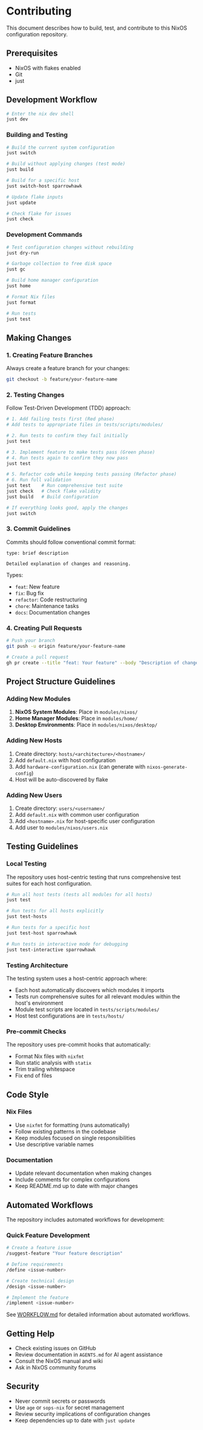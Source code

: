 # Contributing

This document describes how to build, test, and contribute to this NixOS configuration repository.

## Prerequisites

- NixOS with flakes enabled
- Git
- just

## Development Workflow

```bash
# Enter the nix dev shell
just dev
```

### Building and Testing

```bash
# Build the current system configuration
just switch

# Build without applying changes (test mode)
just build

# Build for a specific host
just switch-host sparrowhawk

# Update flake inputs
just update

# Check flake for issues
just check
```

### Development Commands

```bash
# Test configuration changes without rebuilding
just dry-run

# Garbage collection to free disk space
just gc

# Build home manager configuration
just home

# Format Nix files
just format

# Run tests
just test
```

## Making Changes

### 1. Creating Feature Branches

Always create a feature branch for your changes:

```bash
git checkout -b feature/your-feature-name
```

### 2. Testing Changes

Follow Test-Driven Development (TDD) approach:

```bash
# 1. Add failing tests first (Red phase)
# Add tests to appropriate files in tests/scripts/modules/

# 2. Run tests to confirm they fail initially
just test

# 3. Implement feature to make tests pass (Green phase)
# 4. Run tests again to confirm they now pass
just test

# 5. Refactor code while keeping tests passing (Refactor phase)
# 6. Run full validation
just test    # Run comprehensive test suite
just check   # Check flake validity
just build   # Build configuration

# If everything looks good, apply the changes
just switch
```

### 3. Commit Guidelines

Commits should follow conventional commit format:

```
type: brief description

Detailed explanation of changes and reasoning.
```

Types:
- `feat`: New feature
- `fix`: Bug fix
- `refactor`: Code restructuring
- `chore`: Maintenance tasks
- `docs`: Documentation changes

### 4. Creating Pull Requests

```bash
# Push your branch
git push -u origin feature/your-feature-name

# Create a pull request
gh pr create --title "feat: Your feature" --body "Description of changes"
```

## Project Structure Guidelines

### Adding New Modules

1. **NixOS System Modules**: Place in `modules/nixos/`
2. **Home Manager Modules**: Place in `modules/home/`
3. **Desktop Environments**: Place in `modules/nixos/desktop/`

### Adding New Hosts

1. Create directory: `hosts/<architecture>/<hostname>/`
2. Add `default.nix` with host configuration
3. Add `hardware-configuration.nix` (can generate with `nixos-generate-config`)
4. Host will be auto-discovered by flake

### Adding New Users

1. Create directory: `users/<username>/`
2. Add `default.nix` with common user configuration
3. Add `<hostname>.nix` for host-specific user configuration
4. Add user to `modules/nixos/users.nix`

## Testing Guidelines

### Local Testing

The repository uses host-centric testing that runs comprehensive test suites for each host configuration.

```bash
# Run all host tests (tests all modules for all hosts)
just test

# Run tests for all hosts explicitly
just test-hosts

# Run tests for a specific host
just test-host sparrowhawk

# Run tests in interactive mode for debugging
just test-interactive sparrowhawk
```

### Testing Architecture

The testing system uses a host-centric approach where:
- Each host automatically discovers which modules it imports
- Tests run comprehensive suites for all relevant modules within the host's environment
- Module test scripts are located in `tests/scripts/modules/`
- Host test configurations are in `tests/hosts/`

### Pre-commit Checks

The repository uses pre-commit hooks that automatically:
- Format Nix files with `nixfmt`
- Run static analysis with `statix`
- Trim trailing whitespace
- Fix end of files

## Code Style

### Nix Files

- Use `nixfmt` for formatting (runs automatically)
- Follow existing patterns in the codebase
- Keep modules focused on single responsibilities
- Use descriptive variable names

### Documentation

- Update relevant documentation when making changes
- Include comments for complex configurations
- Keep README.md up to date with major changes

## Automated Workflows

The repository includes automated workflows for development:

### Quick Feature Development

```bash
# Create a feature issue
/suggest-feature "Your feature description"

# Define requirements
/define <issue-number>

# Create technical design
/design <issue-number>

# Implement the feature
/implement <issue-number>
```

See [WORKFLOW.md](WORKFLOW.md) for detailed information about automated workflows.

## Getting Help

- Check existing issues on GitHub
- Review documentation in `AGENTS.md` for AI agent assistance
- Consult the NixOS manual and wiki
- Ask in NixOS community forums

## Security

- Never commit secrets or passwords
- Use `age` or `sops-nix` for secret management
- Review security implications of configuration changes
- Keep dependencies up to date with `just update`
